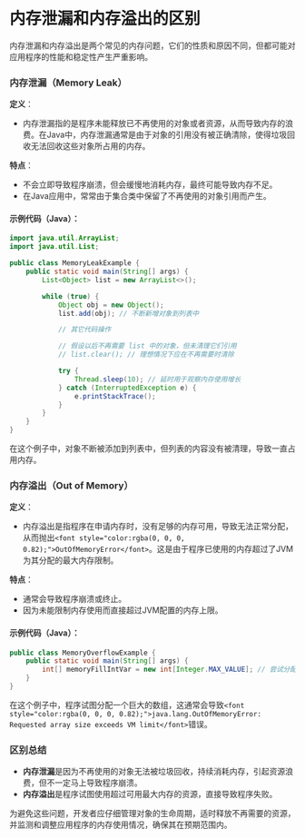 # 内存泄漏和内存溢出的区别

<font style="color:rgba(0, 0, 0, 0.82);">内存泄漏和内存溢出是两个常见的内存问题，它们的性质和原因不同，但都可能对应用程序的性能和稳定性产生严重影响。</font>

### <font style="color:rgba(0, 0, 0, 0.82);">内存泄漏（Memory Leak）</font>
**<font style="color:rgba(0, 0, 0, 0.82);">定义</font>**<font style="color:rgba(0, 0, 0, 0.82);">：</font>

+ <font style="color:rgba(0, 0, 0, 0.82);">内存泄漏指的是程序未能释放已不再使用的对象或者资源，从而导致内存的浪费。在Java中，内存泄漏通常是由于对象的引用没有被正确清除，使得垃圾回收无法回收这些对象所占用的内存。</font>

**<font style="color:rgba(0, 0, 0, 0.82);">特点</font>**<font style="color:rgba(0, 0, 0, 0.82);">：</font>

+ <font style="color:rgba(0, 0, 0, 0.82);">不会立即导致程序崩溃，但会缓慢地消耗内存，最终可能导致内存不足。</font>
+ <font style="color:rgba(0, 0, 0, 0.82);">在Java应用中，常常由于集合类中保留了不再使用的对象引用而产生。</font>

#### <font style="color:rgba(0, 0, 0, 0.82);">示例代码（Java）：</font>
```java
import java.util.ArrayList;  
import java.util.List;  

public class MemoryLeakExample {  
    public static void main(String[] args) {  
        List<Object> list = new ArrayList<>();  

        while (true) {  
            Object obj = new Object();  
            list.add(obj); // 不断新增对象到列表中  

            // 其它代码操作  

            // 假设以后不再需要 list 中的对象，但未清理它们引用  
            // list.clear(); // 理想情况下应在不再需要时清除  

            try {  
                Thread.sleep(10); // 延时用于观察内存使用增长  
            } catch (InterruptedException e) {  
                e.printStackTrace();  
            }  
        }  
    }  
}
```

<font style="color:rgba(0, 0, 0, 0.82);">在这个例子中，对象不断被添加到列表中，但列表的内容没有被清理，导致一直占用内存。</font>

### <font style="color:rgba(0, 0, 0, 0.82);">内存溢出（Out of Memory）</font>
**<font style="color:rgba(0, 0, 0, 0.82);">定义</font>**<font style="color:rgba(0, 0, 0, 0.82);">：</font>

+ <font style="color:rgba(0, 0, 0, 0.82);">内存溢出是指程序在申请内存时，没有足够的内存可用，导致无法正常分配，从而抛出</font>`<font style="color:rgba(0, 0, 0, 0.82);">OutOfMemoryError</font>`<font style="color:rgba(0, 0, 0, 0.82);">。这是由于程序已使用的内存超过了JVM为其分配的最大内存限制。</font>

**<font style="color:rgba(0, 0, 0, 0.82);">特点</font>**<font style="color:rgba(0, 0, 0, 0.82);">：</font>

+ <font style="color:rgba(0, 0, 0, 0.82);">通常会导致程序崩溃或终止。</font>
+ <font style="color:rgba(0, 0, 0, 0.82);">因为未能限制内存使用而直接超过JVM配置的内存上限。</font>

#### <font style="color:rgba(0, 0, 0, 0.82);">示例代码（Java）：</font>
```java
public class MemoryOverflowExample {  
    public static void main(String[] args) {  
        int[] memoryFillIntVar = new int[Integer.MAX_VALUE]; // 尝试分配过大的数组  
    }  
}
```

<font style="color:rgba(0, 0, 0, 0.82);">在这个例子中，程序试图分配一个巨大的数组，这通常会导致</font>`<font style="color:rgba(0, 0, 0, 0.82);">java.lang.OutOfMemoryError: Requested array size exceeds VM limit</font>`<font style="color:rgba(0, 0, 0, 0.82);">错误。</font>

### <font style="color:rgba(0, 0, 0, 0.82);">区别总结</font>
+ **<font style="color:rgba(0, 0, 0, 0.82);">内存泄漏</font>**<font style="color:rgba(0, 0, 0, 0.82);">是因为不再使用的对象无法被垃圾回收，持续消耗内存，引起资源浪费，但不一定马上导致程序崩溃。</font>
+ **<font style="color:rgba(0, 0, 0, 0.82);">内存溢出</font>**<font style="color:rgba(0, 0, 0, 0.82);">是程序试图使用超过可用最大内存的资源，直接导致程序失败。</font>

<font style="color:rgba(0, 0, 0, 0.82);">为避免这些问题，开发者应仔细管理对象的生命周期，适时释放不再需要的资源，并监测和调整应用程序的内存使用情况，确保其在预期范围内。</font>


